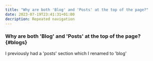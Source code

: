 ```yaml
---
title: "Why are both 'Blog' and 'Posts' at the top of the page?"
date: 2023-07-19T23:41:31+01:00
decription: Repeated navigation
---
```


### Why are both 'Blog' and 'Posts' at the top of the page? {#blogs}

I previously had a 'posts' section which I renamed to 'blog'